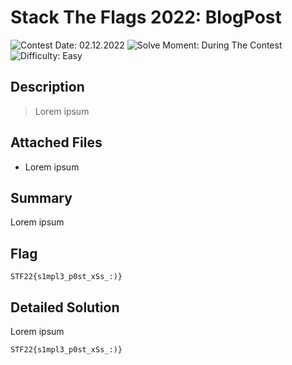 # Stack The Flags 2022: BlogPost

![Contest Date: 02.12.2022](https://img.shields.io/badge/Contest%20Date-02.12.2022-lightgrey.svg)
![Solve Moment: During The Contest](https://img.shields.io/badge/Solve%20Moment-During%20The%20Contest-brightgreen.svg)
![Difficulty: Easy](https://img.shields.io/badge/Difficulty-Easy-brightgreen)

## Description

> Lorem ipsum


## Attached Files

- Lorem ipsum

## Summary

Lorem ipsum

## Flag

```
STF22{s1mpl3_p0st_xSs_:)}
```

## Detailed Solution

Lorem ipsum

```
STF22{s1mpl3_p0st_xSs_:)}
```
